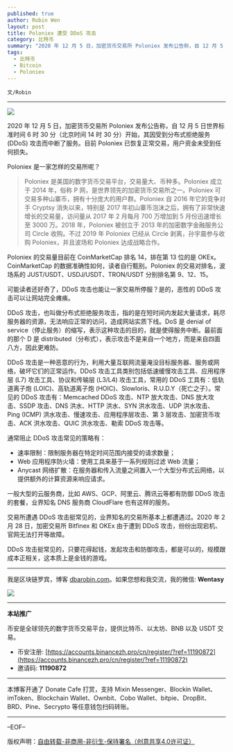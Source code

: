 ```yaml
---
published: true
author: Robin Wen
layout: post
title: Poloniex 遭受 DDoS 攻击
category: 比特币
summary: "2020 年 12 月 5 日，加密货币交易所 Poloniex 发布公告称，自 12 月 5 日世界标准时间 6 时 30 分（北京时间 14 时 30 分）开始，其因受到分布式拒绝服务 (DDoS) 攻击而中断了服务。目前 Poloniex 已恢复正常交易，用户资金未受到任何损失。交易所遭遇 DDoS 攻击挺常见的，业界知名的交易所基本上都遭遇过。2020 年 2 月 28 日，加密交易所 Bitfinex 和 OKEx 由于遭到 DDoS 攻击，纷纷出现宕机、官网无法打开等故障。DDoS 攻击挺常见的，只要花得起钱，发起攻击和防御攻击，都是可以的，规模跟成本正相关，这本质上是金钱的游戏。"
tags:
  - 比特币
  - Bitcoin
  - Poloniex
---
```


`文/Robin`

***

![](https://cdn.dbarobin.com/wi9y8mc.png)

2020 年 12 月 5 日，加密货币交易所 Poloniex 发布公告称，自 12 月 5 日世界标准时间 6 时 30 分（北京时间 14 时 30 分）开始，其因受到分布式拒绝服务 (DDoS) 攻击而中断了服务。目前 Poloniex 已恢复正常交易，用户资金未受到任何损失。

Poloniex 是一家怎样的交易所呢？

> Poloniex 是美国的数字货币交易平台，交易量大、币种多。Poloniex 成立于 2014 年，俗称 P 网，是世界领先的加密货币交易所之一。Poloniex 可交易多种山寨币，拥有十分庞大的用户群。Poloniex 自 2016 年它的竞争对手 Cryptsy 消失以来，特别是 2017 年初山寨币泡沫之后，拥有了非常快速增长的交易量，访问量从 2017 年 2 月每月 700 万增加到 5 月份迅速增长至 3000 万。2018 年，Poloniex 被创立于 2013 年的加密数字金融服务公司 Circle 收购。不过 2019 年 Poloniex 已经从 Circle 剥离，孙宇晨参与收购 Poloniex，并且波场和 Poloniex 达成战略合作。

Poloniex 的交易量目前在 CoinMarketCap 排名 14，排在第 13 位的是 OKEx。CoinMarketCap 的数据准确性如何，读者自行甄别。Poloniex 的交易对排名，波场系的 JUST/USDT、USDJ/USDT、TRON/USDT 分别排名第 9、12、15。

可能读者还好奇了，DDoS 攻击也能让一家交易所停服？是的，恶性的 DDoS 攻击可以让网站完全瘫痪。

DDoS 攻击，也叫做分布式拒绝服务攻击，指的是在短时间内发起大量请求，耗尽服务器的资源，无法响应正常的访问，造成网站实质下线。DoS 是 denial of service（停止服务）的缩写，表示这种攻击的目的，就是使得服务中断。最前面的那个 D 是 distributed（分布式），表示攻击不是来自一个地方，而是来自四面八方，因此更难防。

DDoS 攻击是一种恶意的行为，利用大量互联网流量淹没目标服务器、服务或网络，破坏它们的正常运作。DDoS 攻击工具类别包括低速缓慢攻击工具、应用程序层 (L7) 攻击工具、协议和传输层 (L3/L4) 攻击工具，常用的 DDoS 工具有：低轨道离子炮 (LOIC)、高轨道离子炮 (HOIC)、Slowloris、R.U.D.Y（死亡之子）。常见的 DDoS 攻击有：Memcached DDoS 攻击、NTP 放大攻击、DNS 放大攻击、SSDP 攻击、DNS 洪水、HTTP 洪水、SYN 洪水攻击、UDP 洪水攻击、Ping (ICMP) 洪水攻击、慢速攻击、应用程序层攻击、第 3 层攻击、加密货币攻击、ACK 洪水攻击、QUIC 洪水攻击、勒索 DDoS 攻击等。

通常阻止 DDoS 攻击常见的策略有：

* 速率限制：限制服务器在特定时间范围内接受的请求数量；
* Web 应用程序防火墙：使用工具来基于一系列规则过滤 Web 流量；
* Anycast 网络扩散：在服务器和传入流量之间置入一个大型分布式云网络，以提供额外的计算资源来响应请求。

一般大型的云服务商，比如 AWS、GCP、阿里云、腾讯云等都有防御 DDoS 攻击的套餐，业界知名 DNS 服务商 CloudFlare 也有这样的服务。

交易所遭遇 DDoS 攻击挺常见的，业界知名的交易所基本上都遭遇过。2020 年 2 月 28 日，加密交易所 Bitfinex 和 OKEx 由于遭到 DDoS 攻击，纷纷出现宕机、官网无法打开等故障。

DDoS 攻击挺常见的，只要花得起钱，发起攻击和防御攻击，都是可以的，规模跟成本正相关，这本质上是金钱的游戏。

***

我是区块链罗宾，博客 [dbarobin.com](https://dbarobin.com/)。如果您想和我交流，我的微信: **Wentasy**

![](https://cdn.dbarobin.com/v4yywe2.png)

***

**本站推广**

币安是全球领先的数字货币交易平台，提供比特币、以太坊、BNB 以及 USDT 交易。

* 币安注册: [https://accounts.binancezh.pro/cn/register/?ref=11190872](https://accounts.binancezh.pro/cn/register/?ref=11190872)
* 邀请码: **11190872**

***

本博客开通了 Donate Cafe 打赏，支持 Mixin Messenger、Blockin Wallet、imToken、Blockchain Wallet、Ownbit、Cobo Wallet、bitpie、DropBit、BRD、Pine、Secrypto 等任意钱包扫码转账。

<center>
    <div class="--donate-button"
         data-button-id="f8b9df0d-af9a-460d-8258-d3f435445075"
    ></div>
</center>

***

–EOF–

版权声明：[自由转载-非商用-非衍生-保持署名（创意共享4.0许可证）](http://creativecommons.org/licenses/by-nc-nd/4.0/deed.zh)
